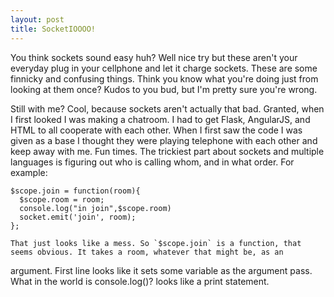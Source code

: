 ```yaml
---
layout: post
title: SocketIOOOO!
---
```


  You think sockets sound easy huh? Well nice try but these aren't your everyday plug in your cellphone and let it charge sockets. 
These are some finnicky and confusing things. Think you know what you're doing just from looking at them once? Kudos to you bud, but 
I'm pretty sure you're wrong.
  
  Still with me? Cool, because sockets aren't actually that bad. Granted, when I first looked I was making a chatroom. I had to get
Flask, AngularJS, and HTML to all cooperate with each other. When I first saw the code I was given as a base I thought they were
playing telephone with each other and keep away with me. Fun times. 
  The trickiest part about sockets and multiple languages is figuring out who is calling whom, and in what order. For example:

```
$scope.join = function(room){
  $scope.room = room;
  console.log("in join",$scope.room)
  socket.emit('join', room);
};
```

    That just looks like a mess. So `$scope.join` is a function, that seems obvious. It takes a room, whatever that might be, as an
argument. First line looks like it sets some variable as the argument pass. What in the world is console.log()? looks like a print statement.
